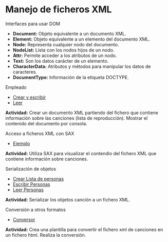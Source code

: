 # Manejo de ficheros XML

Interfaces para usar DOM

- **Document:** Objeto equivalente a un documento XML.
- **Element:** Objeto equivalente a un elemento del documento XML.
- **Node:** Representa cualquier nodo del documento.
- **NodeList:** Lista con los nodos hijos de un nodo.
- **Attr:** Permite acceder a los atributos de un nodo.
- **Text:** Son los datos carácter de un elemento.
- **CharacterData:** Atributos y métodos para manipular los datos de caracteres.
- **DocumentType:** Información de la etiqueta DOCTYPE.

Empleado
- [Crear y escribir](https://github.com/franlu/DAM-AD/blob/master/src/ficheros/xml/CrearEmpleadoXml.java)
- [Leer](https://github.com/franlu/DAM-AD/blob/master/src/ficheros/xml/LecturaEmpleadoXml.java)

**Actividad:**
Crear un documento XML partiendo del fichero que contiene información sobre las canciones (lista de reproducción). Mostrar el contenido del documento por consola.
	
Acceso a ficheros XML con SAX
- [Ejemplo](https://github.com/franlu/DAM-AD/blob/master/src/ficheros/xml/PruebaSax1.java)

**Actividad:**
Utiliza SAX para visualizar el contendio del fichero XML que contiene información sobre canciones.	

Serialización de objetos
- [Crear Lista de personas](https://github.com/franlu/DAM-AD/blob/master/src/ficheros/xml/ListaPersonas.java)
- [Escribir Personas](https://github.com/franlu/DAM-AD/blob/master/src/ficheros/xml/EscribirPersonas.java)
- [Leer Personas](https://github.com/franlu/DAM-AD/blob/master/src/ficheros/xml/LeerPersonas.java)

**Actividad:**
Serializar los objetos canción a un fichero XML.
	
Conversión a otros formatos
- [Conversor](https://github.com/franlu/DAM-AD/blob/master/src/ficheros/xml/convertidor.java)

**Actividad:**
Crea una plantilla para convertir el fichero xml de canciones en un fichero html. Realiza la conversión.
